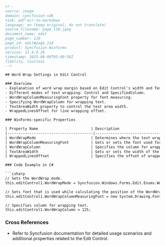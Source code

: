 ```html
<!-- 
source: image
domain: syncfusion-sdk
task: pdf-ocr-to-markdown
language: en (keep original; do not translate)
source_filename: page_110.jpeg
document_name: edit
page_number: 110
page_id: edit#page_110
product: Syncfusion Winforms
version: 11.4.0.26
timestamp: 2025-08-09T05:00:56Z
fidelity: lossless
-->

## Word Wrap Settings in Edit Control

### Overview
- Explanation of word wrap margin based on Edit Control's width and TextArea width.
- Different modes of text wrapping: Control and SpecifiedColumn.
- WordWrapColumnMeasuringFont property for font measuring.
- Specifying WordWrapColumn for wrapping text.
- TextAreaWidth property to control the text area width.
- WrappedLinesOffset for line wrapping offset.

### WinForms-specific Properties

| Property Name                        | Description                                                                 |
|---------------------------------------|-----------------------------------------------------------------------------|
| WordWrapMode                         | Determines where the text wraps. <br> <br> - `Control` - wraps at the edge of the Edit Control. <br> - `SpecifiedColumn` - wraps at the specified column in WordWrapColumn property. <br> The default is `Control`. |
| WordWrapColumnMeasuringFont          | Gets or sets the font used for calculating the position of WordWrapColumn. |
| WordWrapColumn                       | Specifies the column for wrapping text. Used when WordWrapMode is `SpecifiedColumn`. <br> Default value is 100. |
| TextAreaWidth                        | Gets or sets the width of the text area of the Edit Control. <br> Default value is 600. |
| WrappedLinesOffset                   | Specifies the offset of wrapped lines. |

### Code Example in C#

```csharp
// Sets the WordWrap mode.
this.editControl1.WordWrapMode = Syncfusion.Windows.Forms.Edit.Enums.WordWrapMode.WordWrapMargin;

// Sets font that is used while calculating the position of the WordWrap column.
this.editControl1.WordWrapColumnMeasuringFont = new System.Drawing.Font("Arial", 9.75F, System.Drawing.FontStyle.Regular, System.Drawing.GraphicsUnit.Point, ((byte)(0)));

// Specifies column for wrapping text.
this.editControl1.WordWrapColumn = 125;
```

### Cross References
- Refer to Syncfusion documentation for detailed usage scenarios and additional properties related to the Edit Control.

<!-- tags: [syncfusion, winforms, edit control, word wrap, text area, line wrapping, c#] keywords: [wordwrapmode, wordwrapcolumn, textareawidth, wrappedlinesoffset, font measuring, text wrapping] -->
```
